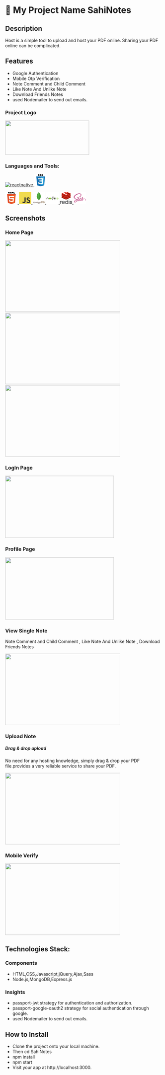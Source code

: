 # 🔭 My Project Name SahiNotes
## Description
Host is a simple tool to upload and host your PDF online. Sharing your PDF online can be complicated.

## Features
* Google Authentication
* Mobile Otp Verification
* Note Comment and Child Comment
* Like Note And Unlike Note
* Download Friends Notes
* used Nodemailer to send out emails.

<div> 
<h3>Project Logo</h3>
  <img src="https://user-images.githubusercontent.com/64069582/235882620-e84dad3c-973b-4a62-8b23-5f3c76160a41.jpg" width="270px" height="110px">
</div>




<h3 align="left">Languages and Tools:</h3>
 <a href="https://reactnative.dev/" target="_blank" rel="noreferrer"> <img src="https://reactnative.dev/img/header_logo.svg" alt="reactnative" width="40" height="40"/> </a>
 <a href="https://www.w3schools.com/css/" target="_blank" rel="noreferrer"> 
<img src="https://raw.githubusercontent.com/devicons/devicon/master/icons/css3/css3-original-wordmark.svg" alt="css3" width="40" height="40"/>
</a> <a href="https://gulpjs.com" target="_blank" rel="noreferrer">

</a> <a href="https://www.w3.org/html/" target="_blank" rel="noreferrer">
<img src="https://raw.githubusercontent.com/devicons/devicon/master/icons/html5/html5-original-wordmark.svg" alt="html5" width="40" height="40"/>
</a> <a href="https://developer.mozilla.org/en-US/docs/Web/JavaScript" target="_blank" rel="noreferrer">
<img src="https://raw.githubusercontent.com/devicons/devicon/master/icons/javascript/javascript-original.svg" alt="javascript" width="40" height="40"/>
</a> <a href="https://www.mongodb.com/" target="_blank" rel="noreferrer"> <img src="https://raw.githubusercontent.com/devicons/devicon/master/icons/mongodb/mongodb-original-wordmark.svg" alt="mongodb" width="40" height="40"/>
</a>
<a href="https://nodejs.org" target="_blank" rel="noreferrer"> <img src="https://raw.githubusercontent.com/devicons/devicon/master/icons/nodejs/nodejs-original-wordmark.svg" alt="nodejs" width="40" height="40"/> </a>
<a href="https://redis.io" target="_blank" rel="noreferrer"> <img src="https://raw.githubusercontent.com/devicons/devicon/master/icons/redis/redis-original-wordmark.svg" alt="redis" width="40" height="40"/>
</a> <a href="https://sass-lang.com" target="_blank" rel="noreferrer"> <img src="https://raw.githubusercontent.com/devicons/devicon/master/icons/sass/sass-original.svg" alt="sass" width="40" height="40"/> </a> </p>



## Screenshots
<div>
<h3>Home Page </h3>
  <img src="https://user-images.githubusercontent.com/64069582/235888069-77aab294-8edb-4965-8664-6791ff8193c8.png" width="370" height="230px"> 
  <img src="https://user-images.githubusercontent.com/64069582/235888089-a4d7f406-bc42-4e7f-91fb-0ee7d08830be.png" width="370" height="230px"> 
  <img src="https://user-images.githubusercontent.com/64069582/235888419-c24feb2e-892a-4b3f-8751-df57a1783f01.png" width="370" height="230px">
</div>


<div> 
   <h3>LogIn Page </h3>
  <img src="https://user-images.githubusercontent.com/64069582/235889424-3401d3c2-d53b-4fa5-92af-b7589fe7044f.png" width="350" height="200px">
</div>

<div> 
   <h3>Profile Page </h3>
  <img src="https://user-images.githubusercontent.com/64069582/235889379-69c2a2b7-0f23-4408-9107-7d19ae293afe.png" width="350" height="200px">
</div>

<div> 
  <h3>View Single Note</h3> 
<p> Note Comment and Child Comment , Like Note And Unlike Note ,  Download Friends Notes </p>
  <img src="https://user-images.githubusercontent.com/64069582/235890406-d6157eec-a4d4-45d8-9a9b-856ca0fde5a7.png" width="370" height="230px"> 
</div>

<div> 
  <h3>Upload Note</h3>
  <h5>Drag & drop upload </h5>
  <p>No need for any hosting knowledge, simply drag & drop your PDF file.provides a very reliable service to share your PDF. </p>
  <img src="https://user-images.githubusercontent.com/64069582/235890871-3b137f22-5571-4990-918c-00cc11bb5a62.png" width="370" height="230px"> 
</div>

<div> 
  <h3>Mobile Verify</h3>
  <img src="https://user-images.githubusercontent.com/64069582/235891231-f8bc6f27-95f7-4e12-98b4-7b8f8535f332.png" width="370" height="230px"> 
</div>

## Technologies Stack:

### Components
* HTML,CSS,Javascript,jQuery,Ajax,Sass
* Node.js,MongoDB,Express.js

### Insights

* passport-jwt strategy for authentication and authorization.
* passport-google-oauth2 strategy for social authentication through  google.
* used Nodemailer to send out emails.

## How to Install

* Clone the project onto your local machine.
* Then cd SahiNotes
* npm install
* npm start
* Visit your app at http://localhost:3000.
